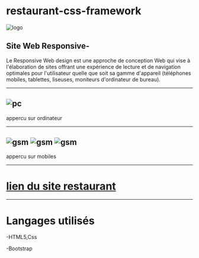 # restaurant-css-framework


![logo](assets/img/logo.png)









## Site Web Responsive-



Le Responsive Web design est une approche de conception Web qui vise à l'élaboration de sites offrant une expérience de lecture et de navigation optimales pour l'utilisateur quelle que soit sa gamme d'appareil (téléphones mobiles, tablettes, liseuses, moniteurs d'ordinateur de bureau).

*******

![pc](assets/img/pc.png)
------
appercu sur ordinateur


******
![gsm](assets/img/gsm.jpeg)
![gsm](assets/img/gsm2.jpeg)
![gsm](assets/img/gsm3.jpeg)
------
 appercu sur mobiles

******
# [lien du site restaurant](https://zjinane.github.io/restaurant-css-framework-/) 

******
# Langages utilisés

-HTML5,Css

-Bootstrap

